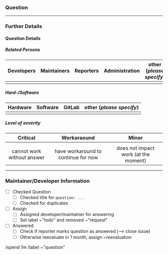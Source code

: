 <!-- These comments are not displayed in the final report. Further any subsection that is not needed, can be deleted. -->

### Question
<!-- Summarize the question to the developers precisely. -->
<!-- PLEASE SET THE TITLE TO "question: " -->

---

### Further Details
<!--Please fill out the form below by placing a `X` in the relevant column. This helps the developers and maintainers to access the required information faster. -->

#### Question Details
##### Related Persons
| Developers | Maintainers | Reporters | Administration | other (_please specify_)  |
|:----------:|:-----------:|:---------:|:--------------:|:-------------------------:|
|            |             |           |                |                           |

##### Hard-/Software
| Hardware | Software | GitLab | other (_please specify_)  |
|:--------:|:--------:|:------:|:-------------------------:|
|          |          |        |                           |

##### Level of severity
| Critical | Workaraound | Minor |
|:--------:|:-----------:|:-----:|
|          |             |       |
| cannot work without answer | have workaround to continue for now | does not impact work (at the moment) |

---

### Maintainer/Developer Information
<!-- THIS SECTION IS FOR THE PROJECT MAINTAINER ONLY!!!! -->

- [ ] Checked Question
  - [ ] Checked title for `question: ...`
  - [ ] Checked for duplicates
- [ ] Assign
  - [ ] Assigned developer/maintainer for answering
  - [ ] Set label ~"todo" and removed ~"request"
- [ ] Answered
  - [ ] Check if reporter marks question as answered (--> close issue)
  - [ ] Otherwise reevaluate in 1 month, assign ~reevaluation

/spend 1m
/label ~"question"
